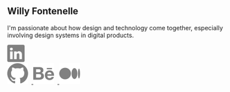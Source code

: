 ## Willy Fontenelle
I'm passionate about how design and technology come together, especially involving design systems in digital products.

<div style="width: 40px">
    <a href="https://www.linkedin.com/in/willyfontenelle" target="_blank">
    <img src="/linkedin.svg" ></a>
</div>

<a href="https://github.com/willyfontenelle" target="_blank">
    <img src="/github.svg" style="padding-right: 8px;">
</a>

<a href="https://www.behance.net/willyfontenelle" target="_blank">
    <img src="/behance.svg" style="padding-right: 8px;">
</a>

<a href="https://willyfontenelle.medium.com/" target="_blank">
    <img src="/medium.svg">
</a>